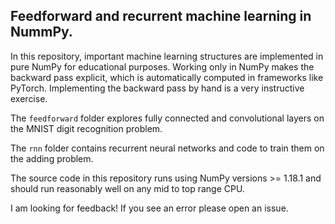 Feedforward and recurrent machine learning in NummPy.
-----------------------------------------------------

In this repository, important machine learning structures are implemented 
in pure NumPy for educational purposes. Working only in NumPy makes the backward
pass explicit, which is automatically computed in frameworks like PyTorch.
Implementing the backward pass by hand is a very instructive exercise.

The ```feedforward``` folder explores fully connected and convolutional
layers on the MNIST digit recognition problem.

The ```rnn``` folder contains recurrent neural networks and code to train them
on the adding problem.

The source code in this repository runs using NumPy versions >= 1.18.1
and should run reasonably well on any mid to top range CPU.

I am looking for feedback! If you see an error please open an issue.
